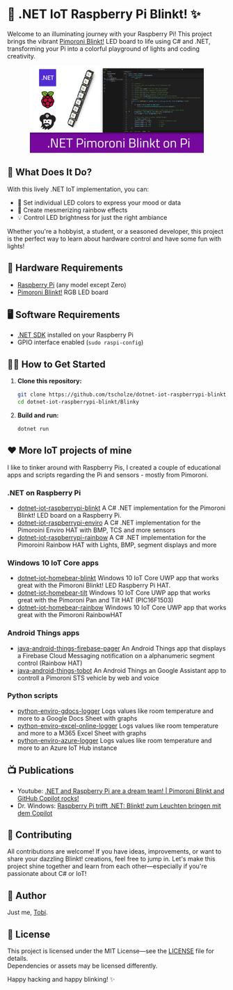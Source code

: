 # 🌈 .NET IoT Raspberry Pi Blinkt! ✨

Welcome to an illuminating journey with your Raspberry Pi! This project brings the vibrant [Pimoroni Blinkt!](https://shop.pimoroni.com/products/blinkt) LED board to life using C# and .NET, transforming your Pi into a colorful playground of lights and coding creativity.

<center>
   <img src="_docs/image.png" height="200" alt="Image of the project" />
</center>

## 🚀 What Does It Do?

With this lively .NET IoT implementation, you can:

- 🎨 Set individual LED colors to express your mood or data
- 🌈 Create mesmerizing rainbow effects
- 💡 Control LED brightness for just the right ambiance

Whether you're a hobbyist, a student, or a seasoned developer, this project is the perfect way to learn about hardware control and have some fun with lights!

## 🔌 Hardware Requirements

- [Raspberry Pi](https://www.raspberrypi.org/) (any model except Zero)
- [Pimoroni Blinkt!](https://shop.pimoroni.com/products/blinkt) RGB LED board

## 🖥️ Software Requirements

- [.NET SDK](https://learn.microsoft.com/en-us/dotnet/iot/deployment) installed on your Raspberry Pi
- GPIO interface enabled (`sudo raspi-config`)

## 🏃‍♂️ How to Get Started

1. **Clone this repository:**

   ```bash
   git clone https://github.com/tscholze/dotnet-iot-raspberrypi-blinkt.git
   cd dotnet-iot-raspberrypi-blinkt/Blinky
   ```

2. **Build and run:**

   ```bash
   dotnet run
   ```

## ❤️ More IoT projects of mine
I like to tinker around with Raspberry Pis, I created a couple of educational apps and scripts regarding the Pi and sensors - mostly from Pimoroni.

### .NET on Raspberry Pi 
- [dotnet-iot-raspberrypi-blinkt](https://github.com/tscholze/dotnet-iot-raspberrypi-blinkt) A C# .NET implementation for the Pimoroni Blinkt! LED board on a Raspberry Pi.
- [dotnet-iot-raspberrypi-enviro](https://github.com/tscholze/dotnet-iot-raspberrypi-enviro) A C# .NET implementation for the Pimoroini Enviro HAT with BMP, TCS and more sensors
- [dotnet-iot-raspberrypi-rainbow](https://github.com/tscholze/dotnet-iot-raspberrypi-rainbow) A C# .NET implementation for the Pimoroini Rainbow HAT with Lights, BMP, segment displays and more

### Windows 10 IoT Core apps
- [dotnet-iot-homebear-blinkt](https://github.com/tscholze/dotnet-iot-homebear-blinkt) Windows 10 IoT Core UWP app that works great with the Pimoroni Blinkt! LED Raspberry Pi HAT.
- [dotnet-iot-homebear-tilt](https://github.com/tscholze/dotnet-iot-homebear-tilt) Windows 10 IoT Core UWP app that works great with the Pimoroni Pan and Tilt HAT (PIC16F1503)
- [dotnet-iot-homebear-rainbow](https://github.com/tscholze/dotnet-iot-homebear-rainbow) Windows 10 IoT Core UWP app that works great with the Pimoroni RainbowHAT

### Android Things apps
- [java-android-things-firebase-pager](https://github.com/tscholze/java-android-things-firebase-pager) An Android Things app that displays a Firebase Cloud Messaging notification on a alphanumeric segment control (Rainbow HAT)
- [java-android-things-tobot](https://github.com/tscholze/java-android-things-tobot) An Android Things an Google Assistant app to controll a Pimoroni STS vehicle by web and voice

### Python scripts
- [python-enviro-gdocs-logger](https://github.com/tscholze/python-enviro-gdocs-logger) Logs values like room temperature and more to a Google Docs Sheet with graphs
- [python-enviro-excel-online-logger](https://github.com/tscholze/python-enviro-excel-online-logger) Logs values like room temperature and more to a M365 Excel Sheet with graphs
- [python-enviro-azure-logger](https://github.com/tscholze/python-enviro-azure-logger) Logs values like room temperature and more to an Azure IoT Hub instance

## 📺 Publications

- Youtube: [.NET and Raspberry Pi are a dream team! | Pimoroni Blinkt and GitHub Copilot rocks!](https://youtu.be/btXxbK0Rkfk)
- Dr. Windows: [Raspberry Pi trifft .NET: Blinkt! zum Leuchten bringen mit dem Copilot](https://www.drwindows.de/news/raspberry-pi-trifft-net-blinkt-zum-leuchten-bringen-mit-dem-copilot)

## 🤝 Contributing

All contributions are welcome! If you have ideas, improvements, or want to share your dazzling Blinkt! creations, feel free to jump in. Let's make this project shine together and learn from each other—especially if you're passionate about C# or IoT!

## 👤 Author

Just me, [Tobi](https://tscholze.github.io).

## 📄 License

This project is licensed under the MIT License—see the [LICENSE](LICENSE.md) file for details.  
Dependencies or assets may be licensed differently.

Happy hacking and happy blinking! ✨
